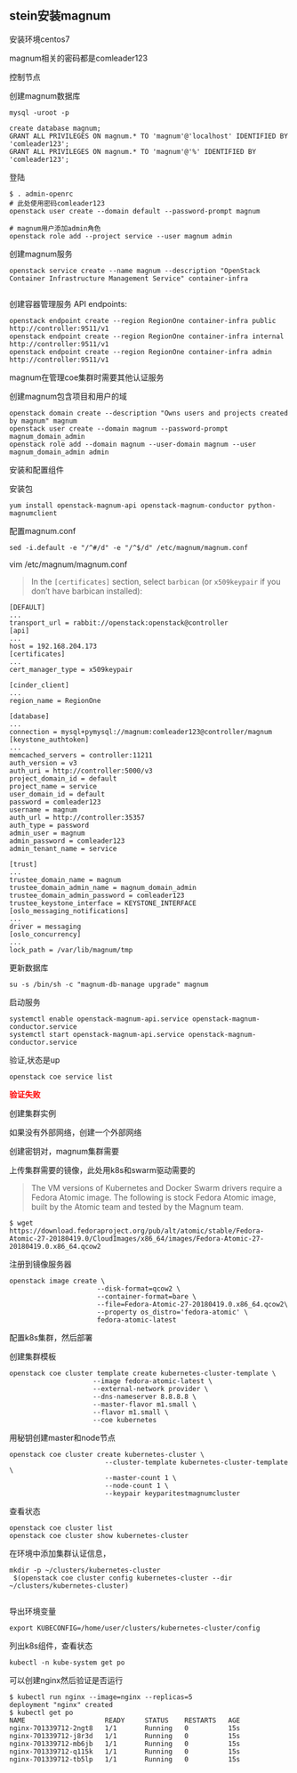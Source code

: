 ## 					stein安装magnum



安装环境centos7

magnum相关的密码都是comleader123



控制节点

创建magnum数据库

```
mysql -uroot -p

create database magnum;
GRANT ALL PRIVILEGES ON magnum.* TO 'magnum'@'localhost' IDENTIFIED BY 'comleader123';
GRANT ALL PRIVILEGES ON magnum.* TO 'magnum'@'%' IDENTIFIED BY 'comleader123';
```



登陆

```
$ . admin-openrc
# 此处使用密码comleader123
openstack user create --domain default --password-prompt magnum

# magnum用户添加admin角色
openstack role add --project service --user magnum admin

```

创建magnum服务

```
openstack service create --name magnum --description "OpenStack Container Infrastructure Management Service" container-infra


```



创建容器管理服务 API endpoints:

```
openstack endpoint create --region RegionOne container-infra public http://controller:9511/v1
openstack endpoint create --region RegionOne container-infra internal http://controller:9511/v1
openstack endpoint create --region RegionOne container-infra admin http://controller:9511/v1
```



magnum在管理coe集群时需要其他认证服务

创建magnum包含项目和用户的域

```
openstack domain create --description "Owns users and projects created by magnum" magnum
openstack user create --domain magnum --password-prompt magnum_domain_admin
openstack role add --domain magnum --user-domain magnum --user magnum_domain_admin admin
```





安装和配置组件

安装包

```
yum install openstack-magnum-api openstack-magnum-conductor python-magnumclient
```

配置magnum.conf

```
sed -i.default -e "/^#/d" -e "/^$/d" /etc/magnum/magnum.conf
```

vim /etc/magnum/magnum.conf

>In the `[certificates]` section, select `barbican` (or `x509keypair` if you don’t have barbican installed):

```
[DEFAULT]
...
transport_url = rabbit://openstack:openstack@controller
[api]
...
host = 192.168.204.173
[certificates]
...
cert_manager_type = x509keypair

[cinder_client]
...
region_name = RegionOne

[database]
...
connection = mysql+pymysql://magnum:comleader123@controller/magnum
[keystone_authtoken]
...
memcached_servers = controller:11211
auth_version = v3
auth_uri = http://controller:5000/v3
project_domain_id = default
project_name = service
user_domain_id = default
password = comleader123
username = magnum
auth_url = http://controller:35357
auth_type = password
admin_user = magnum
admin_password = comleader123
admin_tenant_name = service

[trust]
...
trustee_domain_name = magnum
trustee_domain_admin_name = magnum_domain_admin
trustee_domain_admin_password = comleader123
trustee_keystone_interface = KEYSTONE_INTERFACE
[oslo_messaging_notifications]
...
driver = messaging
[oslo_concurrency]
...
lock_path = /var/lib/magnum/tmp
```



更新数据库

```
su -s /bin/sh -c "magnum-db-manage upgrade" magnum
```



启动服务

```
systemctl enable openstack-magnum-api.service openstack-magnum-conductor.service
systemctl start openstack-magnum-api.service openstack-magnum-conductor.service
```



验证,状态是up

```
openstack coe service list
```



**<font color=red>验证失败</font>**



创建集群实例

如果没有外部网络，创建一个外部网络

创建密钥对，magnum集群需要

上传集群需要的镜像，此处用k8s和swarm驱动需要的

>The VM versions of Kubernetes and Docker Swarm drivers require a Fedora Atomic image. The following is stock Fedora Atomic image, built by the Atomic team and tested by the Magnum team.

```
$ wget https://download.fedoraproject.org/pub/alt/atomic/stable/Fedora-Atomic-27-20180419.0/CloudImages/x86_64/images/Fedora-Atomic-27-20180419.0.x86_64.qcow2
```

注册到镜像服务器

```
openstack image create \
                      --disk-format=qcow2 \
                      --container-format=bare \
                      --file=Fedora-Atomic-27-20180419.0.x86_64.qcow2\
                      --property os_distro='fedora-atomic' \
                      fedora-atomic-latest
```

配置k8s集群，然后部署

创建集群模板

```
openstack coe cluster template create kubernetes-cluster-template \
                     --image fedora-atomic-latest \
                     --external-network provider \
                     --dns-nameserver 8.8.8.8 \
                     --master-flavor m1.small \
                     --flavor m1.small \
                     --coe kubernetes
```

用秘钥创建master和node节点

```
openstack coe cluster create kubernetes-cluster \
                        --cluster-template kubernetes-cluster-template \
                        --master-count 1 \
                        --node-count 1 \
                        --keypair keyparitestmagnumcluster
```



查看状态

```
openstack coe cluster list
openstack coe cluster show kubernetes-cluster
```



在环境中添加集群认证信息，

```
mkdir -p ~/clusters/kubernetes-cluster
 $(openstack coe cluster config kubernetes-cluster --dir ~/clusters/kubernetes-cluster)
 
```

导出环境变量

```
export KUBECONFIG=/home/user/clusters/kubernetes-cluster/config
```

列出k8s组件，查看状态


```
kubectl -n kube-system get po
```

可以创建nginx然后验证是否运行

```
$ kubectl run nginx --image=nginx --replicas=5
deployment "nginx" created
$ kubectl get po
NAME                    READY     STATUS    RESTARTS   AGE
nginx-701339712-2ngt8   1/1       Running   0          15s
nginx-701339712-j8r3d   1/1       Running   0          15s
nginx-701339712-mb6jb   1/1       Running   0          15s
nginx-701339712-q115k   1/1       Running   0          15s
nginx-701339712-tb5lp   1/1       Running   0          15s
```









